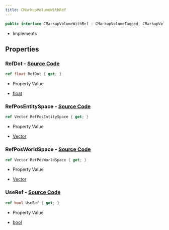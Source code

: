 ```yaml
---
title: CMarkupVolumeWithRef
---
```


```csharp
public interface CMarkupVolumeWithRef : CMarkupVolumeTagged, CMarkupVolume, CBaseModelEntity, CBaseEntity, CEntityInstance, ISchemaClass<CEntityInstance>, ISchemaClass<CBaseEntity>, ISchemaClass<CBaseModelEntity>, ISchemaClass<CMarkupVolume>, ISchemaClass<CMarkupVolumeTagged>, ISchemaClass<CMarkupVolumeWithRef>, ISchemaField, ISchemaClass, INativeHandle
```

- Implements

## Properties

### **RefDot** - [Source Code](https://github.com/swiftly-solution/swiftlys2/blob/main/managed/src/SwiftlyS2.Generated/Schemas/Interfaces/CMarkupVolumeWithRef.cs#L22)

```csharp
ref float RefDot { get; }
```

- Property Value

- [float](https://learn.microsoft.com/dotnet/api/system.single)

### **RefPosEntitySpace** - [Source Code](https://github.com/swiftly-solution/swiftlys2/blob/main/managed/src/SwiftlyS2.Generated/Schemas/Interfaces/CMarkupVolumeWithRef.cs#L18)

```csharp
ref Vector RefPosEntitySpace { get; }
```

- Property Value

- [Vector](/docs/api/shared/natives/vector)

### **RefPosWorldSpace** - [Source Code](https://github.com/swiftly-solution/swiftlys2/blob/main/managed/src/SwiftlyS2.Generated/Schemas/Interfaces/CMarkupVolumeWithRef.cs#L20)

```csharp
ref Vector RefPosWorldSpace { get; }
```

- Property Value

- [Vector](/docs/api/shared/natives/vector)

### **UseRef** - [Source Code](https://github.com/swiftly-solution/swiftlys2/blob/main/managed/src/SwiftlyS2.Generated/Schemas/Interfaces/CMarkupVolumeWithRef.cs#L16)

```csharp
ref bool UseRef { get; }
```

- Property Value

- [bool](https://learn.microsoft.com/dotnet/api/system.boolean)

